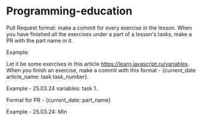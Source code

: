 # Programming-education

Pull Request format: make a commit for every exercise in the lesson. When you have finished all the exercises under a part of a lesson's tasks, make a PR with the part name in it.

Example:

Let it be some exercises in this article https://learn.javascript.ru/variables. When you finish an exercise, make a commit with this format - {current_date article_name: task task_number}.

Example - 25.03.24 variables: task 1.

Format for PR - {current_date: part_name}

Example - 25.03.24: Min
